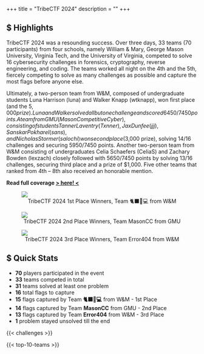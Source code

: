 +++
title = "TribeCTF 2024"
description = ""
+++

## $ Highlights


TribeCTF 2024 was a resounding success. Over three days, 33 teams (70 participants) from four schools, namely William & Mary, George Mason University, Virginia Tech, and the University of Virginia, competed to solve 16 cybersecurity challenges in forensics, cryptography, reverse engineering, and coding. The teams worked all night on the 4th and the 5th, fiercely competing to solve as many challenges as possible and capture the most flags before anyone else.

Ultimately, a two-person team from W&M, composed of undergraduate students Luna Harrison (luna) and Walker Knapp (wtknapp), won first place (and the $5,000 prize). Luna and Walker solved all but one challenge and scored 6450/7450 points. A team from GMU (Mason Competitive Cyber), consisting of students Tanner Laventry (Txnner), Jax Dunfee (jjj), Sanskar Pokharel (sans), and Nicholas Stormer (salochi) won second place ($3,000 prize), solving 14/16 challenges and securing 5950/7450 points. Another two-person team from W&M consisting of undergraduates Celia Schaefers (CeliaS) and Zachary Bowden (lexzach) closely followed with 5650/7450 points by solving 13/16 challenges, securing third place and a prize of $1,000. Five other teams that ranked from 4th – 8th also received an honorable mention.

**Read full coverage [> here! <](https://www.wm.edu/as/computerscience/about-contactus/news/tribectf-2024-wms-first-capture-the-flag-ctf-competition-is-a-resounding-success.php)**


<figure>
<img src="https://www.wm.edu/as/computerscience/_images/news_story_images/2024-news-story-images/ctf_2024_1st_place.jpg">
<figcaption><center>TribeCTF 2024 1st Place Winners, Team 🐈‍⬛🐇💻 from W&M</center></figcaption>
</figure>

<figure>
<img src="https://www.wm.edu/as/computerscience/_images/news_story_images/2024-news-story-images/ctf_2024_2nd_place.jpg">
<figcaption><center>TribeCTF 2024 2nd Place Winners, Team MasonCC from GMU</center></figcaption>
</figure>

<figure>
<img src="https://www.wm.edu/as/computerscience/_images/news_story_images/2024-news-story-images/ctf_2024_3rd_place.jpg">
<figcaption><center>TribeCTF 2024 3rd Place Winners, Team Error404 from W&M</center></figcaption>
</figure>


## $ Quick Stats

- **70** players participated in the event
- **33** teams competed in total
- **31** teams solved at least one problem
- **16** total flags to capture
- **15** flags captured by Team **🐈‍⬛🐇💻** from W&M - 1st Place
- **14** flags captured by Team **MasonCC** from GMU - 2nd Place
- **13** flags captured by Team **Error404** from W&M - 3rd Place
- **1** problem stayed unsolved till the end

{{< challenges >}}

{{< top-10-teams >}}




